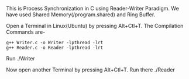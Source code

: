 This is Process Synchronization in C using Reader-Writer Paradigm.
We have used Shared Memory(/program.shared) and Ring Buffer.

Open a Terminal in Linux(Ubuntu) by pressing Alt+Ctl+T.
The Compilation Commands are-

    g++ Writer.c -o Writer -lpthread -lrt
    g++ Reader.c -o Reader -lpthread -lrt
    
Run ./Writer

Now open another Terminal  by pressing Alt+Ctl+T.
Run there ./Reader